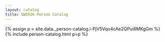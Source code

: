 ```yaml
---
layout: catalog
title: SWERIK Person Catalog
---
```

{% assign p = site.data._person-catalog.i-PjV5Vqo4cAe2QPui6MKgGm %}
{% include person-catalog.html p=p %}

